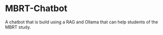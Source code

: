 # MBRT-Chatbot
A chatbot that is build using a RAG and Ollama that can help students of the MBRT study.
